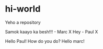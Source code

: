 # hi-world
Yeho a repository

Samok kaayo ka besh!!! - Marc X
Hey - Paul X

Hello Paul! How do you do?
Hello marc!
